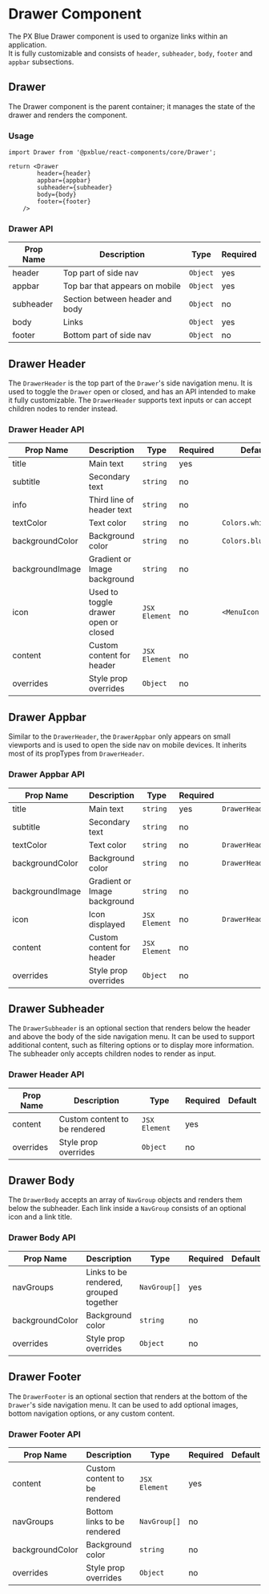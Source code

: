 # Drawer Component
The PX Blue Drawer component is used to organize links within an application.  
It is fully customizable and consists of `header`, `subheader`, `body`, `footer` and `appbar` subsections.


## Drawer
The Drawer component is the parent container; it manages the state of the drawer and renders the component.

### Usage
```
import Drawer from '@pxblue/react-components/core/Drawer';

return <Drawer
        header={header}
        appbar={appbar}
        subheader={subheader}
        body={body}
        footer={footer}
    />
```

### Drawer API
| Prop Name           | Description                             | Type       | Required |              
|---------------------|-----------------------------------------|------------|----------|
| header              | Top part of side nav                    | `Object`   | yes      |
| appbar              | Top bar that appears on mobile          | `Object`   | yes      |
| subheader           | Section between header and body         | `Object`   | no       |
| body                | Links                                   | `Object`   | yes      |
| footer              | Bottom part of side nav                 | `Object`   | no       |


## Drawer Header
The `DrawerHeader` is the top part of the `Drawer`'s side navigation menu.
It is used to toggle the `Drawer` open or closed, and has an API intended to make it fully customizable.
The `DrawerHeader` supports text inputs or can accept children nodes to render instead.


### Drawer Header API
| Prop Name       | Description                             | Type          | Required | Default            |
|-----------------|-----------------------------------------|---------------|----------|--------------------|
| title           |  Main text                              | `string`      | yes      |                    |   
| subtitle        | Secondary text                          | `string`      | no       |                    |
| info            | Third line of header text               | `string`      | no       |                    |
| textColor       | Text color                              | `string`      | no       | `Colors.white[50]` |
| backgroundColor | Background color                        | `string`      | no       | `Colors.blue[500]` |
| backgroundImage | Gradient or Image background            | `string`      | no       |                    |
| icon            | Used to toggle drawer open or closed    | `JSX Element` | no       | `<MenuIcon />`     | 
| content         | Custom content for header               | `JSX Element` | no       |                    |
| overrides       | Style prop overrides                    | `Object`      | no       |                    |

## Drawer Appbar
Similar to the `DrawerHeader`, the `DrawerAppbar` only appears on small viewports and is used to open the side nav on mobile devices.
It inherits most of its propTypes from `DrawerHeader`. 

### Drawer Appbar API
| Prop Name       | Description                          | Type          | Required | Default                        |
|-----------------|--------------------------------------|---------------|----------|--------------------------------|
| title           |  Main text                           | `string`      | yes      | `DrawerHeader.title`           |   
| subtitle        | Secondary text                       | `string`      | no       |                                |
| textColor       | Text color                           | `string`      | no       | `DrawerHeader.textColor`       |
| backgroundColor | Background color                     | `string`      | no       | `DrawerHeader.backgroundColor` |
| backgroundImage | Gradient or Image background         | `string`      | no       |                                |
| icon            | Icon displayed                       | `JSX Element` | no       | `DrawerHeader.icon`            |
| content         | Custom content for header            | `JSX Element` | no       |                                |
| overrides       | Style prop overrides                 | `Object`      | no       |                                |


## Drawer Subheader
The `DrawerSubheader` is an optional section that renders below the header and above the body of the side navigation menu.
It can be used to support additional content, such as filtering options or to display more information.
The subheader only accepts children nodes to render as input.


### Drawer Header API
| Prop Name       | Description                             | Type          | Required | Default |
|-----------------|-----------------------------------------|---------------|----------|---------|
| content         | Custom content to be rendered           | `JSX Element` | yes      |         |   
| overrides       | Style prop overrides                    | `Object`      | no       |         |


## Drawer Body
The `DrawerBody` accepts an array of `NavGroup` objects and renders them below the subheader.
Each link inside a `NavGroup` consists of an optional icon and a link title.


### Drawer Body API
| Prop Name       | Description                             | Type          | Required | Default |
|-----------------|-----------------------------------------|---------------|----------|---------|
| navGroups       | Links to be rendered, grouped together  | `NavGroup[]`  | yes      |         | 
| backgroundColor | Background color                        | `string`      | no       |         |   
| overrides       | Style prop overrides                    | `Object`      | no       |         |

## Drawer Footer
The `DrawerFooter` is an optional section that renders at the bottom of the `Drawer`'s side navigation menu.
It can be used to add optional images, bottom navigation options, or any custom content.


### Drawer Footer API
| Prop Name       | Description                             | Type          | Required | Default |
|-----------------|-----------------------------------------|---------------|----------|---------|
| content         | Custom content to be rendered           | `JSX Element` | yes      |         |   
| navGroups       | Bottom links to be rendered             | `NavGroup[]`  | no       |         | 
| backgroundColor | Background color                        | `string`      | no       |         |   
| overrides       | Style prop overrides                    | `Object`      | no       |         |
